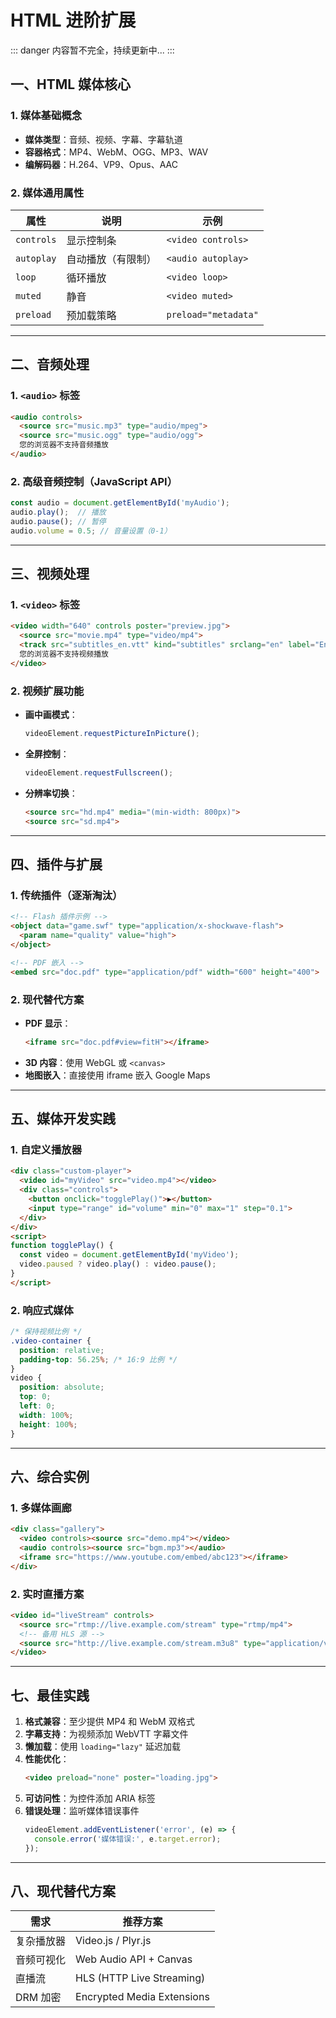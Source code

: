 # HTML 进阶扩展

::: danger
内容暂不完全，持续更新中...
:::

## 一、HTML 媒体核心

### 1. 媒体基础概念
- **媒体类型**：音频、视频、字幕、字幕轨道
- **容器格式**：MP4、WebM、OGG、MP3、WAV
- **编解码器**：H.264、VP9、Opus、AAC

### 2. 媒体通用属性
| 属性          | 说明                  | 示例                      |
|---------------|-----------------------|---------------------------|
| `controls`    | 显示控制条            | `<video controls>`        |
| `autoplay`    | 自动播放（有限制）    | `<audio autoplay>`        |
| `loop`        | 循环播放              | `<video loop>`           |
| `muted`       | 静音                  | `<video muted>`          |
| `preload`     | 预加载策略            | `preload="metadata"`     |

---

## 二、音频处理
### 1. `<audio>` 标签
```html
<audio controls>
  <source src="music.mp3" type="audio/mpeg">
  <source src="music.ogg" type="audio/ogg">
  您的浏览器不支持音频播放
</audio>
```

### 2. 高级音频控制（JavaScript API）
```javascript
const audio = document.getElementById('myAudio');
audio.play();  // 播放
audio.pause(); // 暂停
audio.volume = 0.5; // 音量设置（0-1）
```

---

## 三、视频处理
### 1. `<video>` 标签
```html
<video width="640" controls poster="preview.jpg">
  <source src="movie.mp4" type="video/mp4">
  <track src="subtitles_en.vtt" kind="subtitles" srclang="en" label="English">
  您的浏览器不支持视频播放
</video>
```

### 2. 视频扩展功能
- **画中画模式**：
  ```javascript
  videoElement.requestPictureInPicture();
  ```
- **全屏控制**：
  ```javascript
  videoElement.requestFullscreen();
  ```
- **分辨率切换**：
  ```html
  <source src="hd.mp4" media="(min-width: 800px)">
  <source src="sd.mp4">
  ```

---

## 四、插件与扩展
### 1. 传统插件（逐渐淘汰）
```html
<!-- Flash 插件示例 -->
<object data="game.swf" type="application/x-shockwave-flash">
  <param name="quality" value="high">
</object>

<!-- PDF 嵌入 -->
<embed src="doc.pdf" type="application/pdf" width="600" height="400">
```

### 2. 现代替代方案
- **PDF 显示**：
  ```html
  <iframe src="doc.pdf#view=fitH"></iframe>
  ```
- **3D 内容**：使用 WebGL 或 `<canvas>`
- **地图嵌入**：直接使用 iframe 嵌入 Google Maps

---

## 五、媒体开发实践
### 1. 自定义播放器
```html
<div class="custom-player">
  <video id="myVideo" src="video.mp4"></video>
  <div class="controls">
    <button onclick="togglePlay()">▶️</button>
    <input type="range" id="volume" min="0" max="1" step="0.1">
  </div>
</div>
<script>
function togglePlay() {
  const video = document.getElementById('myVideo');
  video.paused ? video.play() : video.pause();
}
</script>
```

### 2. 响应式媒体
```css
/* 保持视频比例 */
.video-container {
  position: relative;
  padding-top: 56.25%; /* 16:9 比例 */
}
video {
  position: absolute;
  top: 0;
  left: 0;
  width: 100%;
  height: 100%;
}
```

---

## 六、综合实例
### 1. 多媒体画廊
```html
<div class="gallery">
  <video controls><source src="demo.mp4"></video>
  <audio controls><source src="bgm.mp3"></audio>
  <iframe src="https://www.youtube.com/embed/abc123"></iframe>
</div>
```

### 2. 实时直播方案
```html
<video id="liveStream" controls>
  <source src="rtmp://live.example.com/stream" type="rtmp/mp4">
  <!-- 备用 HLS 源 -->
  <source src="http://live.example.com/stream.m3u8" type="application/vnd.apple.mpegurl">
</video>
```

---

## 七、最佳实践
1. **格式兼容**：至少提供 MP4 和 WebM 双格式
2. **字幕支持**：为视频添加 WebVTT 字幕文件
3. **懒加载**：使用 `loading="lazy"` 延迟加载
4. **性能优化**：
   ```html
   <video preload="none" poster="loading.jpg">
   ```
5. **可访问性**：为控件添加 ARIA 标签
6. **错误处理**：监听媒体错误事件
   ```javascript
   videoElement.addEventListener('error', (e) => {
     console.error('媒体错误:', e.target.error);
   });
   ```

---

## 八、现代替代方案
| 需求          | 推荐方案                      |
|---------------|-------------------------------|
| 复杂播放器    | Video.js / Plyr.js            |
| 音频可视化    | Web Audio API + Canvas        |
| 直播流        | HLS (HTTP Live Streaming)     |
| DRM 加密      | Encrypted Media Extensions    |